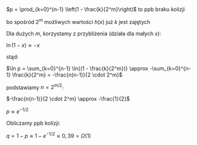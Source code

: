 $p = \prod_{k=0}^{n-1} \left(1 - \frac{k}{2^m}\right)$ to ppb braku kolizji

bo spośród $2^m$ możliwych wartości $h(x)$ już $k$ jest zajętych

Dla dużych $m$, korzystamy z przybliżenia (działa dla małych $x$):

$\ln(1 - x) \approx -x$

stąd:

$\ln p = \sum_{k=0}^{n-1} \ln{(1 - \frac{k}{2^m})} \approx -\sum_{k=0}^{n-1} \frac{k}{2^m} = -\frac{n(n-1)}{2 \cdot 2^m}$

podstawiamy $n = 2^{m/2}$:

$-\frac{n(n-1)}{2 \cdot 2^m} \approx -\frac{1}{2}$

$p \approx e^{-1/2}$

Obliczamy ppb kolizji:

$q = 1 - p \approx 1 - e^{-1/2} \approx 0{,}39 = \Omega(1)$
